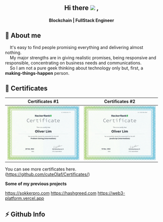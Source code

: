 <h2 align="center">
  Hi there <img src="https://media.giphy.com/media/hvRJCLFzcasrR4ia7z/giphy.gif" width="28"> ,
</h2>

<h4 align='center'>
  Blockchain | FullStack Engineer
</h4>

<h2>🧑 About me </h2>
<p>
&nbsp;&nbsp;&nbsp;&nbsp;It's easy to find people promising everything and delivering almost nothing.<br>
&nbsp;&nbsp;&nbsp;&nbsp;My major strengths are in giving realistic promises, being responsive and responsible, concentrating on business needs and communications. <br>
&nbsp;&nbsp;&nbsp;&nbsp;So I am not a pure geek thinking about technology only but, first, a <b>making-things-happen</b> person.</p>

<h2>🥇 Certificates</h2>


Certificates #1             |  Certificates #2
:-------------------------:|:-------------------------:
![](https://github.com/cuteOlaf/Certificates/blob/master/HackerRank-Problem%20Solving(Intermediate).png)  |  ![](https://github.com/cuteOlaf/Certificates/blob/master/HackerRank-Javascript(Intermediate).png)
<p align="center"/>
</p>

You can see more certificates here. (https://github.com/cuteOlaf/Certificates/)

**Some of my previous projects**

https://sokkerpro.com
https://hashgreed.com
https://web3-platform.vercel.app



<h2>⚡ Github Info</h2>

<p align="center"<a href="#"><img alt="Ashish Kumar Activity Graph" src="https://activity-graph.herokuapp.com/graph?username=cuteolaf&bg_color=tr
